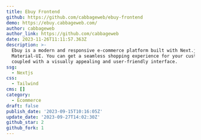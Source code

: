 ```yaml
---
title: Ebuy Frontend
github: https://github.com/cabbageweb/ebuy-frontend
demo: https://ebuy.cabbageweb.com/
author: cabbageweb
author_link: https://github.com/cabbageweb
date: 2023-11-26T11:11:57.363Z
description: >-
  Ebuy is a modern and responsive e-commerce platform built with Next.js and
  Material-UI. You can get a seamless shopping experience for your customers,
  coupled with a visually appealing and user-friendly interface.
ssg:
  - Nextjs
css:
  - Tailwind
cms: []
category:
  - Ecommerce
draft: false
publish_date: '2023-09-15T10:16:05Z'
update_date: '2023-09-27T14:02:30Z'
github_star: 2
github_fork: 1
---
```

